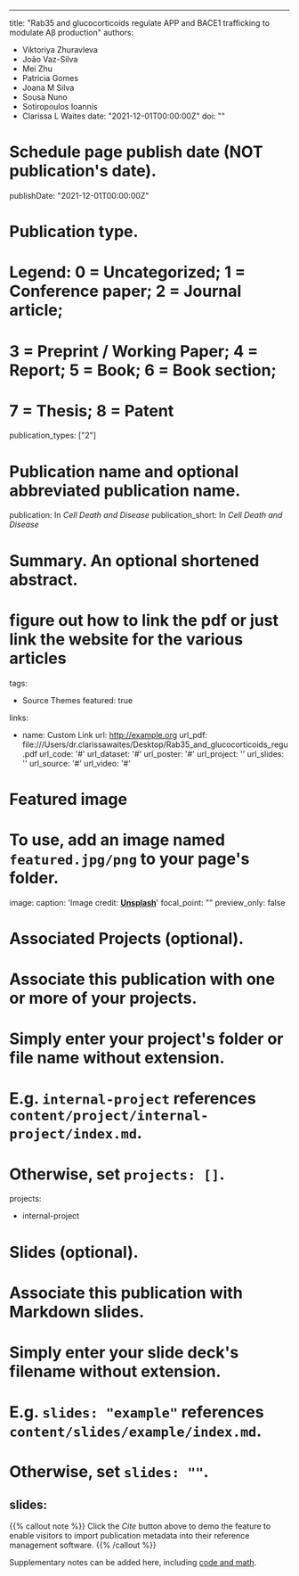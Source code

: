 
---
title: "Rab35 and glucocorticoids regulate APP and BACE1 trafficking to modulate Aβ production"
authors:
- Viktoriya Zhuravleva 
- João Vaz-Silva 
- Mei Zhu 
- Patricia Gomes 
- Joana M Silva
- Sousa Nuno 
- Sotiropoulos Ioannis 
- Clarissa L Waites
date: "2021-12-01T00:00:00Z"
doi: ""

# Schedule page publish date (NOT publication's date).
publishDate: "2021-12-01T00:00:00Z"

# Publication type.
# Legend: 0 = Uncategorized; 1 = Conference paper; 2 = Journal article;
# 3 = Preprint / Working Paper; 4 = Report; 5 = Book; 6 = Book section;
# 7 = Thesis; 8 = Patent
publication_types: ["2"]

# Publication name and optional abbreviated publication name.
publication: In *Cell Death and Disease*
publication_short: In *Cell Death and Disease*

# Summary. An optional shortened abstract.
# figure out how to link the pdf or just link the website for the various articles

tags:
- Source Themes
featured: true

links:
- name: Custom Link
  url: http://example.org
url_pdf: file:///Users/dr.clarissawaites/Desktop/Rab35_and_glucocorticoids_regu.pdf
url_code: '#'
url_dataset: '#'
url_poster: '#'
url_project: ''
url_slides: ''
url_source: '#'
url_video: '#'

# Featured image
# To use, add an image named `featured.jpg/png` to your page's folder. 
image:
  caption: 'Image credit: [**Unsplash**](https://unsplash.com/photos/pLCdAaMFLTE)'
  focal_point: ""
  preview_only: false

# Associated Projects (optional).
#   Associate this publication with one or more of your projects.
#   Simply enter your project's folder or file name without extension.
#   E.g. `internal-project` references `content/project/internal-project/index.md`.
#   Otherwise, set `projects: []`.
projects:
- internal-project

# Slides (optional).
#   Associate this publication with Markdown slides.
#   Simply enter your slide deck's filename without extension.
#   E.g. `slides: "example"` references `content/slides/example/index.md`.
#   Otherwise, set `slides: ""`.
slides:
---

{{% callout note %}}
Click the *Cite* button above to demo the feature to enable visitors to import publication metadata into their reference management software.
{{% /callout %}}

Supplementary notes can be added here, including [code and math](https://sourcethemes.com/academic/docs/writing-markdown-latex/).
